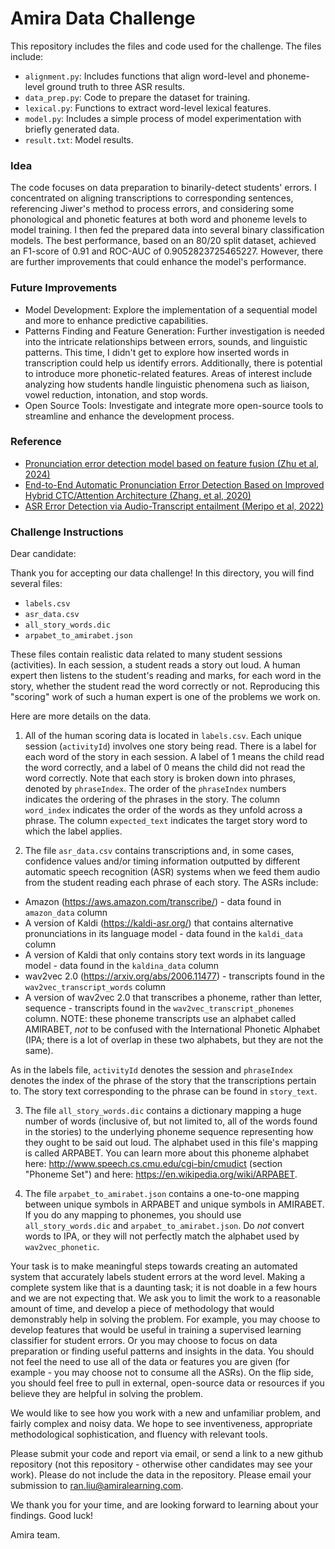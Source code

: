 # Amira Data Challenge

This repository includes the files and code used for the challenge. The files include:

- `alignment.py`: Includes functions that align word-level and phoneme-level ground truth to three ASR results.
- `data_prep.py`: Code to prepare the dataset for training.
- `lexical.py`: Functions to extract word-level lexical features.
- `model.py`: Includes a simple process of model experimentation with briefly generated data.
- `result.txt`: Model results.
  
### Idea
The code focuses on data preparation to binarily-detect students' errors. I concentrated on aligning transcriptions to corresponding sentences, referencing Jiwer's method to process errors, and considering some phonological and phonetic features at both word and phoneme levels to model training. I then fed the prepared data into several binary classification models. The best performance, based on an 80/20 split dataset, achieved an F1-score of 0.91 and ROC-AUC of 0.9052823725465227. However, there are further improvements that could enhance the model's performance.

### Future Improvements
- Model Development: Explore the implementation of a sequential model and more to enhance predictive capabilities.
- Patterns Finding and Feature Generation: Further investigation is needed into the intricate relationships between errors, sounds, and linguistic patterns. This time, I didn't get to explore how inserted words in transcription could help us identify errors. Additionally, there is potential to introduce more phonetic-related features. Areas of interest include analyzing how students handle linguistic phenomena such as liaison, vowel reduction, intonation, and stop words.
- Open Source Tools: Investigate and integrate more open-source tools to streamline and enhance the development process.

### Reference
- [Pronunciation error detection model based on feature fusion (Zhu et al, 2024)](https://www.sciencedirect.com/science/article/pii/S0167639323001437?ssrnid=4470827&dgcid=SSRN_redirect_SD)
- [End-to-End Automatic Pronunciation Error Detection Based on Improved Hybrid CTC/Attention Architecture (Zhang. et al, 2020)](https://github.com/tuanio/noisy-student-training-asr)
- [ASR Error Detection via Audio-Transcript entailment (Meripo et al, 2022)](https://arxiv.org/pdf/2207.10849.pdf)



### Challenge Instructions
Dear candidate:

Thank you for accepting our data challenge! In this directory, you will find several files:

- `labels.csv`
- `asr_data.csv`
- `all_story_words.dic`
- `arpabet_to_amirabet.json`

These files contain realistic data related to many student sessions (activities). In each session, a student reads
a story out loud.  A human expert then listens to the student's reading and marks, for each word in the story, whether
the student read the word correctly or not. Reproducing this "scoring" work of such a human expert is one of the problems
we work on.

Here are more details on the data.


1. All of the human scoring data is located in `labels.csv`. Each unique session (`activityId`) involves one story being read.
There is a label for each word of the story in each session. A label of 1 means the child read the word correctly, and a label
of 0 means the child did not read the word correctly. Note that each story is broken down into phrases, denoted by
`phraseIndex`. The order of the `phraseIndex` numbers indicates the ordering of the phrases in the story. The column `word_index`
indicates the order of the words as they unfold across a phrase. The column `expected_text` indicates the target story word
to which the label applies.


2. The file `asr_data.csv` contains transcriptions and, in some cases, confidence values and/or timing information outputted by
different automatic speech recognition (ASR) systems when we feed them audio from the student reading each phrase of each story.
The ASRs include:
- Amazon (https://aws.amazon.com/transcribe/) - data found in `amazon_data` column
- A version of Kaldi (https://kaldi-asr.org/) that contains alternative pronunciations in its language model - data found in the
`kaldi_data` column
- A version of Kaldi that only contains story text words in its language model - data found in the
`kaldina_data` column
- wav2vec 2.0 (https://arxiv.org/abs/2006.11477) - transcripts found in the `wav2vec_transcript_words` column
- A version of wav2vec 2.0 that transcribes a phoneme, rather than letter, sequence - transcripts found in the
`wav2vec_transcript_phonemes` column. NOTE: these phoneme transcripts use an alphabet called AMIRABET, *not* to be confused with
the International Phonetic Alphabet (IPA; there is a lot of overlap in these two alphabets, but they are not the same).

As in the labels file, `activityId` denotes the session and `phraseIndex` denotes the index of the phrase of the story that the
transcriptions pertain to. The story text corresponding to the phrase can be found in `story_text`. 


3. The file `all_story_words.dic` contains a dictionary mapping a huge number of words (inclusive of, but not limited to, all of the
words found in the stories) to the underlying phoneme sequence representing how they ought to be said out loud. The alphabet used in
this file's mapping is called ARPABET. You can learn more about this phoneme alphabet here: http://www.speech.cs.cmu.edu/cgi-bin/cmudict
(section "Phoneme Set") and here: https://en.wikipedia.org/wiki/ARPABET.


4. The file `arpabet_to_amirabet.json` contains a one-to-one mapping between unique symbols in ARPABET and unique symbols in AMIRABET.
If you do any mapping to phonemes, you should use `all_story_words.dic` and `arpabet_to_amirabet.json`.  Do *not* convert words to IPA,
or they will not perfectly match the alphabet used by `wav2vec_phonetic`.


Your task is to make meaningful steps towards creating an automated system that accurately labels student errors at the word level.
Making a complete system like that is a daunting task; it is not doable in a few hours and we are not expecting that. We ask you to
limit the work to a reasonable amount of time, and develop a piece of methodology that would demonstrably help in solving the problem.
For example, you may choose to develop features that would be useful in training a supervised learning classifier for student errors.
Or you may choose to focus on data preparation or finding useful patterns and insights in the data. You should not feel the need to
use all of the data or features you are given (for example - you may choose not to consume all the ASRs). On the flip side, you should
feel free to pull in external, open-source data or resources if you believe they are helpful in solving the problem.

We would like to see how you work with a new and unfamiliar problem, and fairly complex and noisy data. We hope to see inventiveness,
appropriate methodological sophistication, and fluency with relevant tools.

Please submit your code and report via email, or send a link to a new github repository (not this repository - otherwise other candidates
may see your work). Please do not include the data in the repository. Please email your submission to ran.liu@amiralearning.com.

We thank you for your time, and are looking forward to learning about your findings. Good luck!

Amira team.
